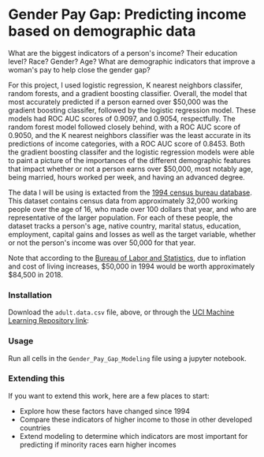 
# Gender Pay Gap: Predicting income based on demographic data

What are the biggest indicators of a person's income? Their education level? Race? Gender? Age? What are demographic indicators that improve a woman's pay to help close the gender gap?

For this project, I used logistic regression, K nearest neighbors classifer, random forests, and a gradient boosting classifier. Overall, the model that most accurately predicted if a person earned over \$50,000 was the gradient boosting classifer, followed by the logistic regression model. These models had ROC AUC scores of 0.9097, and 0.9054, respectfully. The random forest model followed closely behind, with a ROC AUC score of 0.9050, and the K nearest neighbors classifier was the least accurate in its predictions of income categories, with a ROC AUC score of 0.8453. Both the gradient boosting classifer and the logistic regression models were able to paint a picture of the importances of the different demographic features that impact whether or not a person earns over \$50,000, most notably age, being married, hours worked per week, and having an advanced degree.   

The data I will be using is extacted from the [1994 census bureau database](http://www.census.gov/ftp/pub/DES/www/welcome.html).  This dataset contains census data from approximately 32,000 working people over the age of 16, who made over 100 dollars that year, and who are representative of the larger population.  For each of these people, the dataset tracks a person's age, native country, marital status, education, employment, capital gains and losses as well as the target variable, whether or not the person's income was over 50,000 for that year.  

Note that according to the [Bureau of Labor and Statistics](https://www.bls.gov/data/inflation_calculator.htm), due to inflation and cost of living increases, \$50,000 in 1994 would be worth approximately $84,500 in 2018. 

### Installation
Download the `adult.data.csv` file, above, or through the [UCI Machine Learning Repository link](https://archive.ics.uci.edu/ml/datasets/adult):

### Usage
Run all cells in the `Gender_Pay_Gap_Modeling` file using a jupyter notebook.

### Extending this
If you want to extend this work, here are a few places to start:

- Explore how these factors have changed since 1994
- Compare these indicators of higher income to those in other developed countries
- Extend modeling to determine which indicators are most important for predicting if minority races earn higher incomes
